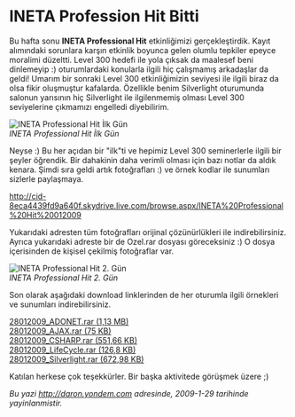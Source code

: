 # INETA Profession Hit Bitti 

Bu hafta sonu **INETA Professional Hit** etkinliğimizi gerçekleştirdik.
Kayıt alımındaki sorunlara karşın etkinlik boyunca gelen olumlu tepkiler
epeyce moralimi düzeltti. Level 300 hedefi ile yola çıksak da maalesef
beni dinlemeyip :) oturumlardaki konularla ilgili hiç çalışmamış
arkadaşlar da geldi! Umarım bir sonraki Level 300 etkinliğimizin
seviyesi ile ilgili biraz da olsa fikir oluşmuştur kafalarda. Özellikle
benim Silverlight oturumunda salonun yarısının hiç Silverlight ile
ilgilenmemiş olması Level 300 seviyelerine çıkmamızı engelledi
diyebilirim.

![INETA Professional Hit İlk
Gün](media/INETA_Profession_Hit_Bitti/28012009_1.jpg)\
*INETA Professional Hit İlk Gün*

Neyse :) Bu her açıdan bir "ilk"ti ve hepimiz Level 300 seminerlerle
ilgili bir şeyler öğrendik. Bir dahakinin daha verimli olması için bazı
notlar da aldık kenara. Şimdi sıra geldi artık fotoğrafları :) ve örnek
kodlar ile sunumları sizlerle paylaşmaya.

<http://cid-8eca4439fd9a640f.skydrive.live.com/browse.aspx/INETA%20Professional%20Hit%20012009>

Yukarıdaki adresten tüm fotoğrafları orijinal çözünürlükleri ile
indirebilirsiniz. Ayrıca yukarıdaki adreste bir de Ozel.rar dosyası
göreceksiniz :) O dosya içerisinden de kişisel çekilmiş fotoğraflar var.

![INETA Professional Hit 2.
Gün](media/INETA_Profession_Hit_Bitti/28012009_2.jpg)\
*INETA Professional Hit 2. Gün*

Son olarak aşağıdaki download linklerinden de her oturumla ilgili
örnekleri ve sunumları indirebilirsiniz.

[28012009\_ADONET.rar (1,13
MB)](media/INETA_Profession_Hit_Bitti/28012009_ADONET.rar)\
[28012009\_AJAX.rar (75
KB)](media/INETA_Profession_Hit_Bitti/28012009_AJAX.rar)\
[28012009\_CSHARP.rar (551,66
KB)](media/INETA_Profession_Hit_Bitti/28012009_CSHARP.rar)\
[28012009\_LifeCycle.rar (126,8
KB)](media/INETA_Profession_Hit_Bitti/28012009_LifeCycle.rar)\
[28012009\_Silverlight.rar (672,98
KB)](media/INETA_Profession_Hit_Bitti/28012009_Silverlight.rar)

Katılan herkese çok teşekkürler. Bir başka aktivitede görüşmek üzere ;)


*Bu yazi http://daron.yondem.com adresinde, 2009-1-29 tarihinde yayinlanmistir.*